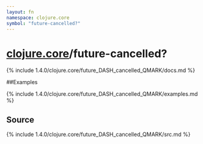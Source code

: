 ```yaml
---
layout: fn
namespace: clojure.core
symbol: "future-cancelled?"
---
```


# [clojure.core](../)/future-cancelled?

{% include 1.4.0/clojure.core/future_DASH_cancelled_QMARK/docs.md %}

##Examples

{% include 1.4.0/clojure.core/future_DASH_cancelled_QMARK/examples.md %}
## Source
{% include 1.4.0/clojure.core/future_DASH_cancelled_QMARK/src.md %}

